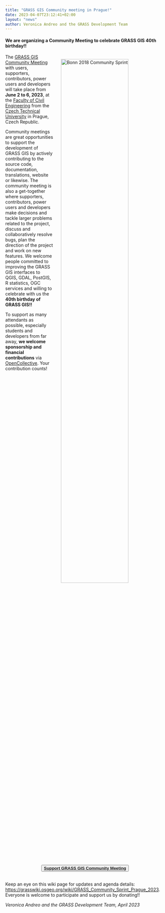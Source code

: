 ```yaml
---
title: "GRASS GIS Community meeting in Prague!"
date: 2023-04-07T23:12:41+02:00
layout: "news"
author: Veronica Andreo and the GRASS Development Team
---
```


#### We are organizing a **Community Meeting** to celebrate GRASS GIS 40th birthday!! 

<a href="/images/news/grass_sprint2018_bonn_fotowall_medium.jpg">
  <img src="/images/news/grass_sprint2018_bonn_fotowall_medium.jpg"
   alt="Bonn 2018 Community Sprint"
   title="Bonn 2018 Community Sprint"
   width="65%" style="float:right;padding-left:25px;padding-top:15px">
</a>

The [GRASS GIS Community Meeting](https://grasswiki.osgeo.org/wiki/GRASS_Community_Sprint_Prague_2023) 
with users, supporters, contributors, power users and developers 
will take place from **June 2 to 6, 2023**, at the 
[Faculty of Civil Engineering](https://www.fsv.cvut.cz/?lang=en) 
from the [Czech Technical University](https://www.cvut.cz/en) in Prague, Czech Republic.

Community meetings are great opportunities to support the development of GRASS GIS by 
actively contributing to the source code, documentation, translations, website or likewise. 
The community meeting is also a get-together where supporters, contributors, power 
users and developers make decisions and tackle larger problems related to the project, discuss 
and collaboratively resolve bugs, plan the direction of the project and work on new features. 
We welcome people committed to improving the GRASS GIS interfaces to QGIS, GDAL, 
PostGIS, R statistics, OGC services and willing to celebrate with us the 
**40th birthday of GRASS GIS!!**

To support as many attendants as possible, especially students and developers from far away, 
**we welcome sponsorship and financial contributions** via [OpenCollective](https://opencollective.com/osgeo/projects/grass).
Your contribution counts!

<br>
<div align="center">
<button class="btn btn-primary">
<b><a href="https://opencollective.com/grass" target="_blank">Support GRASS GIS Community Meeting</a></b>
</button>
</div>

<br>

Keep an eye on this wiki page for updates and agenda details:
<https://grasswiki.osgeo.org/wiki/GRASS_Community_Sprint_Prague_2023>. 
Everyone is welcome to participate and support us by donating!!


*Veronica Andreo and the GRASS Development Team, April 2023*